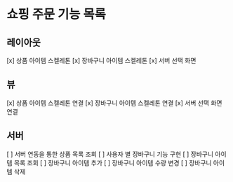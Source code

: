 # 쇼핑 주문 기능 목록

## 레이아웃
[x] 상품 아이템 스켈레톤
[x] 장바구니 아이템 스켈레톤
[x] 서버 선택 화면

## 뷰
[x] 상품 아이템 스켈레톤 연결
[x] 장바구니 아이템 스켈레톤 연결
[x] 서버 선택 화면 연결

## 서버
[ ] 서버 연동을 통한 상품 목록 조회
[ ] 사용자 별 장바구니 기능 구현
[ ] 장바구니 아이템 목록 조회
[ ] 장바구니 아이템 추가
[ ] 장바구니 아이템 수량 변경
[ ] 장바구니 아이템 삭제